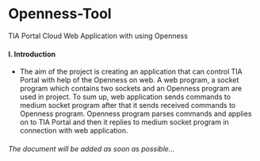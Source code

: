 # Openness-Tool
TIA Portal Cloud Web Application with using Openness

#### I. Introduction

* The aim of the project is creating an application that can control TIA Portal with help of the Openness on web.
A web program, a socket program which contains two sockets and an Openness program are used in project. 
To sum up, web application sends commands to medium socket program after that it sends received commands to Openness program. 
Openness program parses commands and applies on to TIA Portal 
and then it replies to medium socket program in connection with web application.

###### *The document will be added as soon as possible...*
